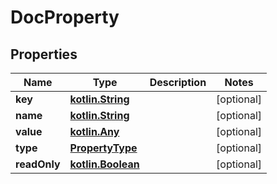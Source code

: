 # DocProperty

## Properties
Name | Type | Description | Notes
------------ | ------------- | ------------- | -------------
**key** | [**kotlin.String**](.md) |  |  [optional]
**name** | [**kotlin.String**](.md) |  |  [optional]
**value** | [**kotlin.Any**](.md) |  |  [optional]
**type** | [**PropertyType**](PropertyType.md) |  |  [optional]
**readOnly** | [**kotlin.Boolean**](.md) |  |  [optional]

